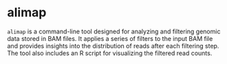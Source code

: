 # alimap
`alimap` is a command-line tool designed for analyzing and filtering genomic data stored in BAM files. It applies a series of filters to the input BAM file and provides insights into the distribution of reads after each filtering step. The tool also includes an R script for visualizing the filtered read counts.
